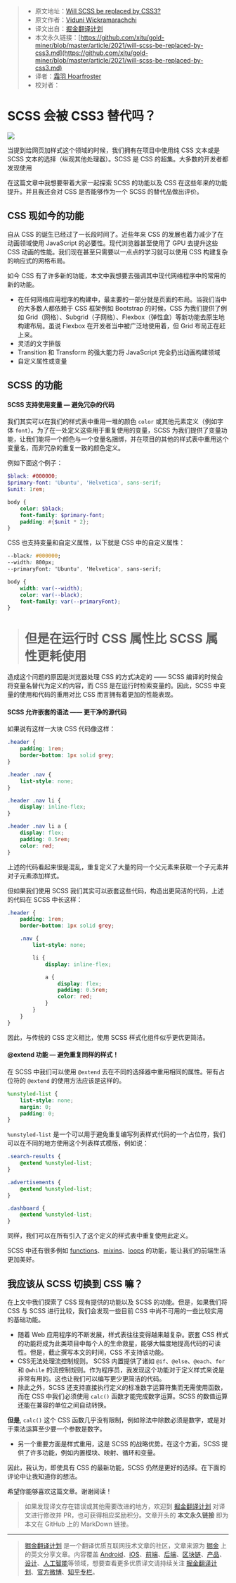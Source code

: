 > * 原文地址：[Will SCSS be replaced by CSS3?](https://blog.bitsrc.io/will-scss-be-replaced-by-css3-754842d6b681)
> * 原文作者：[Viduni Wickramarachchi](https://medium.com/@viduniwickramarachchi)
> * 译文出自：[掘金翻译计划](https://github.com/xitu/gold-miner)
> * 本文永久链接：[https://github.com/xitu/gold-miner/blob/master/article/2021/will-scss-be-replaced-by-css3.md](https://github.com/xitu/gold-miner/blob/master/article/2021/will-scss-be-replaced-by-css3.md)
> * 译者：[霜羽 Hoarfroster](https://github.com/PassionPenguin)
> * 校对者：

# SCSS 会被 CSS3 替代吗？

![](https://cdn-images-1.medium.com/max/5760/1*iiuMRihN7Lj3i1-hTk8PjA.jpeg)

当提到给网页加样式这个领域的时候，我们拥有在项目中使用纯 CSS 文本或是 SCSS 文本的选择（纵观其他处理器）。SCSS 是 CSS 的超集。大多数的开发者都发现使用

在这篇文章中我想要带着大家一起探索 SCSS 的功能以及 CSS 在这些年来的功能提升。并且我还会对 CSS 是否能够作为一个 SCSS 的替代品做出评价。

## CSS 现如今的功能

自从 CSS 的诞生已经过了一长段时间了。近些年来 CSS 的发展也着力减少了在动画领域使用 JavaScript 的必要性。现代浏览器甚至使用了 GPU 去提升这些 CSS 动画的性能。我们现在甚至只需要以一点点的学习就可以使用 CSS 构建复杂的响应式的网格布局。

如今 CSS 有了许多新的功能，本文中我想要去强调其中现代网络程序中的常用的新的功能。

* 在任何网络应用程序的构建中，最主要的一部分就是页面的布局。当我们当中的大多数人都依赖于 CSS 框架例如 Bootstrap 的时候，CSS 为我们提供了例如 Grid（网格）、Subgrid（子网格）、Flexbox（弹性盒）等新功能去原生地构建布局。虽说 Flexbox 在开发者当中被广泛地使用着，但 Grid 布局正在赶上来。
* 灵活的文字排版
* Transition 和 Transform 的强大能力将 JavaScript 完全扔出动画构建领域
* 自定义属性或变量

## SCSS 的功能

#### SCSS 支持使用变量 — 避免冗杂的代码

我们其实可以在我们的样式表中重用一堆的颜色 `color` 或其他元素定义（例如字体 `font`）。为了在一处定义这些用于重复使用的变量，SCSS 为我们提供了变量功能，让我们能将一个颜色与一个变量名捆绑，并在项目的其他的样式表中重用这个变量名，而非冗杂的重复一致的颜色定义。

例如下面这个例子：

```scss
$black: #000000;
$primary-font: 'Ubuntu', 'Helvetica', sans-serif;
$unit: 1rem;

body {
    color: $black;
    font-family: $primary-font;
    padding: #{$unit * 2};
}
```

CSS 也支持变量和自定义属性，以下就是 CSS 中的自定义属性：

```css
--black: #000000;
--width: 800px;
--primaryFont: 'Ubuntu', 'Helvetica', sans-serif;

body {
    width: var(--width);
    color: var(--black);
    font-family: var(--primaryFont);
}
```

> # 但是在运行时 CSS 属性比 SCSS 属性更耗使用

造成这个问题的原因是浏览器处理 CSS 的方式决定的 —— SCSS 编译的时候会将变量名替代为定义的内容，而 CSS 是在运行时检索变量的。因此，SCSS 中变量的使用和代码的重用对比 CSS 而言拥有着更加的性能表现。

#### SCSS 允许嵌套的语法 —— 更干净的源代码

如果说有这样一大块 CSS 代码像这样：

```css
.header {
    padding: 1rem;
    border-bottom: 1px solid grey;
}

.header .nav {
    list-style: none;
}

.header .nav li {
    display: inline-flex;
}

.header .nav li a {
    display: flex;
    padding: 0.5rem;
    color: red;
}
```

上述的代码看起来很是混乱，重复定义了大量的同一个父元素来获取一个子元素并对子元素添加样式。

但如果我们使用 SCSS 我们其实可以嵌套这些代码，构造出更简洁的代码，上述的代码在 SCSS 中长这样：

```scss
.header {
    padding: 1rem;
    border-bottom: 1px solid grey;

    .nav {
        list-style: none;

        li {
            display: inline-flex;

            a {
                display: flex;
                padding: 0.5rem;
                color: red;
            }
        }
    }
}
```

因此，与传统的 CSS 定义相比，使用 SCSS 样式化组件似乎更优更简洁。

#### @extend 功能 — 避免重复同样的样式！

在 SCSS 中我们可以使用 `@extend` 去在不同的选择器中重用相同的属性。带有占位符的 `@extend` 的使用方法应该是这样的。

```scss
%unstyled-list {
    list-style: none;
    margin: 0;
    padding: 0;
}
```

`%unstyled-list` 是一个可以用于避免重复编写列表样式代码的一个占位符，我们可以在不同的地方使用这个列表样式模版，例如说：

```scss
.search-results {
    @extend %unstyled-list;
}

.advertisements {
    @extend %unstyled-list;
}

.dashboard {
    @extend %unstyled-list;
}
```

同样，我们可以在所有引入了这个定义的样式表中重复使用此定义。

SCSS 中还有很多例如 [functions](https://sass-lang.com/documentation/at-rules/function)、[mixins](https://sass-lang.com/documentation/at-rules/mixin)、[loops](https://sass-lang.com/documentation/at-rules/control/for) 的功能，能让我们的前端生活更加美好。

## 我应该从 SCSS 切换到 CSS 嘛？

在上文中我们探索了 CSS 现有提供的功能以及 SCSS 的功能。但是，如果我们将 CSS 与 SCSS 进行比较，我们会发现一些目前 CSS 中尚不可用的一些比较实用的基础功能。

* 随着 Web 应用程序的不断发展，样式表往往变得越来越复杂。嵌套 CSS 样式的功能将成为此类项目中每个人的生命救星，能够大幅度地提高代码的可读性。但是，截止撰写本文的时间，CSS 不支持该功能。
* CSS无法处理流控制规则。 SCSS 内置提供了诸如 `@if`、`@else`、`@each`、`for` 和 `@while` 的流控制规则。作为程序员，我发现这个功能对于定义样式来说是非常有用的。这也让我们可以编写更少更简洁的代码。
* 除此之外，SCSS 还支持直接执行定义的标准数字运算符集而无需使用函数，而在 CSS 中我们必须使用 `calc()` 函数才能完成数字运算。SCSS 的数值运算还能在兼容的单位之间自动转换。

**但是**, `calc()` 这个 CSS 函数几乎没有限制，例如除法中除数必须是数字，或是对于乘法运算至少要一个参数是数字。

* 另一个重要方面是样式重用，这是 SCSS 的战略优势。在这个方面，SCSS 提供了许多功能，例如内置模块、映射、循环和变量。

因此，我认为，即使具有 CSS 的最新功能，SCSS 仍然是更好的选择。在下面的评论中让我知道你的想法。

希望你能够喜欢这篇文章。谢谢阅读！

> 如果发现译文存在错误或其他需要改进的地方，欢迎到 [掘金翻译计划](https://github.com/xitu/gold-miner) 对译文进行修改并 PR，也可获得相应奖励积分。文章开头的 **本文永久链接** 即为本文在 GitHub 上的 MarkDown 链接。

---

> [掘金翻译计划](https://github.com/xitu/gold-miner) 是一个翻译优质互联网技术文章的社区，文章来源为 [掘金](https://juejin.im) 上的英文分享文章。内容覆盖 [Android](https://github.com/xitu/gold-miner#android)、[iOS](https://github.com/xitu/gold-miner#ios)、[前端](https://github.com/xitu/gold-miner#前端)、[后端](https://github.com/xitu/gold-miner#后端)、[区块链](https://github.com/xitu/gold-miner#区块链)、[产品](https://github.com/xitu/gold-miner#产品)、[设计](https://github.com/xitu/gold-miner#设计)、[人工智能](https://github.com/xitu/gold-miner#人工智能)等领域，想要查看更多优质译文请持续关注 [掘金翻译计划](https://github.com/xitu/gold-miner)、[官方微博](http://weibo.com/juejinfanyi)、[知乎专栏](https://zhuanlan.zhihu.com/juejinfanyi)。
